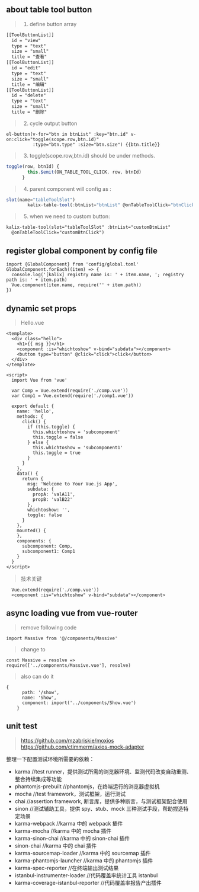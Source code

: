 ## about table tool button
> 1. define button array
```xml
[[ToolButtonList]]
  id = "view"
  type = "text"
  size = "small"
  title = "查看"
[[ToolButtonList]]
  id = "edit"
  type = "text"
  size = "small"
  title = "编辑"
[[ToolButtonList]]
  id = "delete"
  type = "text"
  size = "small"
  title = "删除"
```

> 2. cycle output button
```vue
el-button(v-for="btn in btnList" :key="btn.id" v-on:click="toggle(scope.row,btn.id)"
          :type="btn.type" :size="btn.size") {{btn.title}}
```

> 3. toggle(scope.row,btn.id) should be under methods.
```js
toggle(row, btnId) {
        this.$emit(ON_TABLE_TOOL_CLICK, row, btnId)
      }
```

> 4. parent component will config as :
```js
slot(name="tableToolSlot")
        kalix-table-tool(:btnList="btnList" @onTableToolClick="btnClick")
```

> 5. when we need to custom button:
```
kalix-table-tool(slot="tableToolSlot" :btnList="customBtnList"
  @onTableToolClick="customBtnClick")
```

## register global component by config file
```
import {GlobalComponent} from 'config/global.toml'
GlobalComponent.forEach((item) => {
  console.log('[kalix] registry name is: ' + item.name, '; registry path is: ' + item.path)
  Vue.component(item.name, require('' + item.path))
})
```

## dynamic set props
> Hello.vue

```
<template>
  <div class="hello">
    <h1>{{ msg }}</h1>
    <component :is="whichtoshow" v-bind="subdata"></component>
    <button type="button" @click="click">click</button>
  </div>
</template>

<script>
  import Vue from 'vue'

  var Comp = Vue.extend(require('./comp.vue'))
  var Comp1 = Vue.extend(require('./comp1.vue'))

  export default {
    name: 'hello',
    methods: {
      click() {
        if (this.toggle) {
          this.whichtoshow = 'subcomponent'
          this.toggle = false
        } else {
          this.whichtoshow = 'subcomponent1'
          this.toggle = true
        }
      }
    },
    data() {
      return {
        msg: 'Welcome to Your Vue.js App',
        subdata: {
          propA: 'valA11',
          propB: 'valB22'
        },
        whichtoshow: '',
        toggle: false
      }
    },
    mounted() {
    },
    components: {
      subcomponent: Comp,
      subcomponent1: Comp1
    }
  }
</script>
```

> 技术关键
```
  Vue.extend(require('./comp.vue'))
  <component :is="whichtoshow" v-bind="subdata"></component>
```

## async loading vue from vue-router
> remove following code

```
import Massive from '@/components/Massive'
```

> change to

```
const Massive = resolve =>
require(['../components/Massive.vue'], resolve)
```

> also can do it

```
{
      path: '/show',
      name: 'Show',
      component: import('../components/Show.vue')
    }
```

## unit test
> https://github.com/mzabriskie/moxios
> https://github.com/ctimmerm/axios-mock-adapter

整理一下配置测试环境所需要的依赖：
* karma //test runner，提供测试所需的浏览器环境、监测代码改变自动重测、整合持续集成等功能
* phantomjs-prebuilt //phantomjs，在终端运行的浏览器虚拟机
* mocha //test framework，测试框架，运行测试
* chai //assertion framework, 断言库，提供多种断言，与测试框架配合使用
* sinon //测试辅助工具，提供 spy、stub、mock 三种测试手段，帮助捏造特定场景
* karma-webpack //karma 中的 webpack 插件
* karma-mocha //karma 中的 mocha 插件
* karma-sinon-chai //karma 中的 sinon-chai 插件
* sinon-chai //karma 中的 chai 插件
* karma-sourcemap-loader //karma 中的 sourcemap 插件
* karma-phantomjs-launcher //karma 中的 phantomjs 插件
* karma-spec-reporter //在终端输出测试结果
* istanbul-instrumenter-loader //代码覆盖率统计工具 istanbul
* karma-coverage-istanbul-reporter //代码覆盖率报告产出插件
